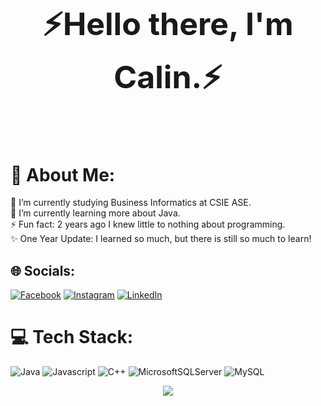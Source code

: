 <h1 align="center" style="font-size:50px">⚡Hello there, I'm Calin.⚡</h1>
<br>

# 💫 About Me:
🔭 I’m currently studying Business Informatics at CSIE ASE.<br>
🌱 I’m currently learning more about Java.<br>
⚡ Fun fact: 2 years ago I knew little to nothing about programming.<br>
✨ One Year Update: I learned so much, but there is still so much to learn!

## 🌐 Socials:
[![Facebook](https://img.shields.io/badge/Facebook-%231877F2.svg?logo=Facebook&logoColor=white)](https://facebook.com/chelcea.calin)
[![Instagram](https://img.shields.io/badge/Instagram-%23E4405F.svg?logo=Instagram&logoColor=white)](https://instagram.com/chelceacalin/)
[![LinkedIn](https://img.shields.io/badge/LinkedIn-%230077B5.svg?logo=linkedin&logoColor=white)]([https://linkedin.com/in/chelceacalin/](https://www.linkedin.com/in/chelceacalin/)) 

# 💻 Tech Stack:
![Java](https://img.shields.io/badge/java-%23ED8B00.svg?style=for-the-badge&logo=java&logoColor=white) 
![Javascript](https://img.shields.io/badge/JavaScript-F7DF1E?style=for-the-badge&logo=javascript&logoColor=black)
![C++](https://img.shields.io/badge/c++-%2300599C.svg?style=for-the-badge&logo=c%2B%2B&logoColor=white)
![MicrosoftSQLServer](https://img.shields.io/badge/Microsoft%20SQL%20Sever-CC2927?style=for-the-badge&logo=microsoft%20sql%20server&logoColor=white) 
![MySQL](https://img.shields.io/badge/mysql-%2300f.svg?style=for-the-badge&logo=mysql&logoColor=white)

<div style="text-align:center">
    <img src="https://github-readme-stats.vercel.app/api/top-langs/?username=chelceacalin&layout=compact&theme=dark" />
</div>
